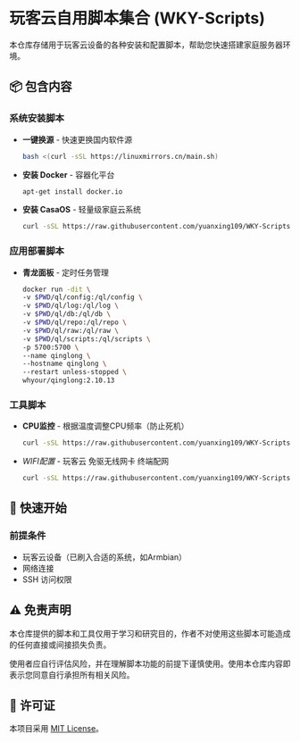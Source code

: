 # 玩客云自用脚本集合 (WKY-Scripts)

本仓库存储用于玩客云设备的各种安装和配置脚本，帮助您快速搭建家庭服务器环境。

## 📦 包含内容

### 系统安装脚本
- **一键换源** - 快速更换国内软件源
  ```bash
  bash <(curl -sSL https://linuxmirrors.cn/main.sh)
- **安装 Docker** - 容器化平台
  ```bash
  apt-get install docker.io
- **安装 CasaOS** - 轻量级家庭云系统
  ```bash
  curl -sSL https://raw.githubusercontent.com/yuanxing109/WKY-Scripts/main/scripts/casaos-install.sh | bash

### 应用部署脚本
- **青龙面板** - 定时任务管理
  ```bash
  docker run -dit \
  -v $PWD/ql/config:/ql/config \
  -v $PWD/ql/log:/ql/log \
  -v $PWD/ql/db:/ql/db \
  -v $PWD/ql/repo:/ql/repo \
  -v $PWD/ql/raw:/ql/raw \
  -v $PWD/ql/scripts:/ql/scripts \
  -p 5700:5700 \
  --name qinglong \
  --hostname qinglong \
  --restart unless-stopped \
  whyour/qinglong:2.10.13

### 工具脚本
- **CPU监控** - 根据温度调整CPU频率（防止死机）
  ```bash
  curl -sSL https://raw.githubusercontent.com/yuanxing109/WKY-Scripts/main/wky-cpu-install.sh | bash
- *WIFI配置* - 玩客云 免驱无线网卡 终端配网
  ```bash
  curl -sSL https://raw.githubusercontent.com/yuanxing109/WKY-Scripts/main/scripts/connect_wifi.sh | bash
## 🚀 快速开始

### 前提条件
- 玩客云设备（已刷入合适的系统，如Armbian）
- 网络连接
- SSH 访问权限

## ⚠️ 免责声明

本仓库提供的脚本和工具仅用于学习和研究目的，作者不对使用这些脚本可能造成的任何直接或间接损失负责。

使用者应自行评估风险，并在理解脚本功能的前提下谨慎使用。使用本仓库内容即表示您同意自行承担所有相关风险。
## 📄 许可证

本项目采用 [MIT License](LICENSE)。

